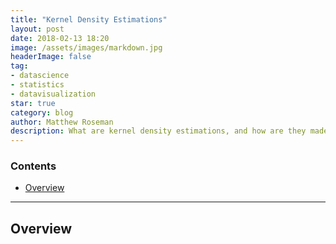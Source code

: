 ```yaml
---
title: "Kernel Density Estimations"
layout: post
date: 2018-02-13 18:20
image: /assets/images/markdown.jpg
headerImage: false
tag:
- datascience
- statistics
- datavisualization
star: true
category: blog
author: Matthew Roseman
description: What are kernel density estimations, and how are they made
---
```


### Contents 
- [Overview](#overview)

---

## Overview
